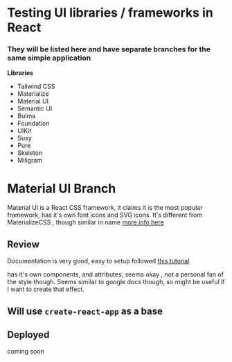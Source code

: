 # Testing UI libraries / frameworks in React

### They will be listed here and have separate branches for the same simple application
**Libraries**
- Tailwind CSS
- Materialize
- Material UI
- Semantic UI
- Bulma
- Foundation
- UIKit
- Susy
- Pure
- Skeleton
- Miligram

# Material UI Branch
Material UI is a React CSS framework, it claims it is the most popular framework, has it's own font icons and SVG icons. It's different from MaterializeCSS , though similar in name
[more info here](https://material-ui.com/getting-started/installation/)
## Review
Documentation is very good, easy to setup 
followed [this tutorial](https://github.com/mui-org/material-ui/tree/master/examples/create-react-app)

has it's own components, and attributes, seems okay , not a personal fan of the style though. Seems similar to google docs though, so might be useful if I want to create that effect.

## Will use `create-react-app` as a base
## Deployed
coming soon 